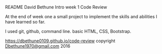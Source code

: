 README
David Bethune
Intro week 1 Code Review

At the end of week one a small project to implement the skills and abilities I have learned so far.

I used git, github, command line. basic HTML, CSS, Bootstrap.

https://dbethune0109.github.io/code-review
copyright Dbethune1970@gmail.com 2016
